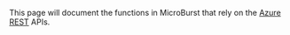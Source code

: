 This page will document the functions in MicroBurst that rely on the [Azure REST](https://docs.microsoft.com/en-us/rest/api/azure/) APIs.